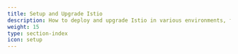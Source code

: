 ```yaml
---
title: Setup and Upgrade Istio
description: How to deploy and upgrade Istio in various environments, for example Kubernetes and Consul.
weight: 15
type: section-index
icon: setup
---
```


